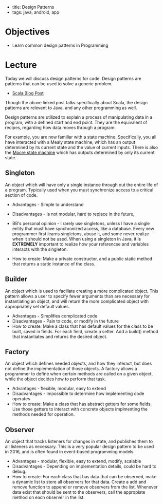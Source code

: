 - title: Design Patterns
- tags: java, android, app

# Objectives
- Learn common design patterns in Programming


# Lecture
Today we will discuss design patterns for code. Design patterns are patterns that can be used to solve a generic problem.

- [Scala Blog Post](http://www.lihaoyi.com/post/OldDesignPatternsinScala.html)

Though the above linked post talks specifically about Scala, the design patterns are relevant to Java, and any other programming
as well.

Design patterns are utilized to explain a process of manipulating data in a program, with a defined start and end point. 
They are the equivalent of recipes, regarding how data moves through a program.

For example, you are now familiar with a state machine. Specifically, you all have interacted with a Mealy state machine, which
has an output determined by its current state and the value of current inputs. There is also the [Moore state machine](https://en.wikipedia.org/wiki/Moore_machine)
which has outputs determined by only its current state.

## Singleton
An object which will have only a single instance through out the entire life of a program. 
Typically used when you must synchronize access to a critical section of code.
* Advantages - Simple to understand
* Disadvantages - Is not modular, hard to replace in the future, 
* BB's personal opinion - I rarely use singletons, unless I have a single entity that must have synchronized access, like a database.
  Every new programmer first learns singletons, abuse it, and some never realize when it should not be used.
  When using a singleton in Java, it is **EXTREMELY** important to realize how your referencse and variables interacts with the singleton. 
  
* How to create: Make a private constructor, and a public static method that returns a static instance of the class.

## Builder
An object which is used to faciliate creating a more complicated object. This pattern allows a user to specify fewer arguments than
are necessary for instantiating an object, and will return the more complicated object with appropriately set default values.
* Advantages - Simplifies complicated code
* Disadvantages - Pain to code, or modify in the future
* How to create: Make a class that has default values for the class to be built, saved in fields. For each field, create a setter.
Add a build() method that instantiates and returns the desired object.

## Factory
An object which defines needed objects, and how they interact, but does not define the implementation of those objects. A factory allows
a programmer to define when certain methods are called on a given object, while the object decides how to perform that task.
* Advantages - flexible, modular, easy to extend
* Disadvantages - Impossible to determine how implementing code operates
* How to create: Make a class that has abstract getters for some fields. Use those getters to interact with concrete objects implmenting
the methods needed for operation.

## Observer
An object that tracks listeners for changes in state, and publishes them to all listeners as necessary. This is a very popular design
pattern to be used in 2016, and is often found in event-based programming models
* Advantages - modular, flexible, easy to extend, modify, scalable
* Disadvantages - Depending on implementation details, could be hard to debug.
* How to create: For each class that has data that can be observed, make a dynamic list to store all observers for that data. 
  Create a add and remove function to append or remove observers from the list. Whenever data exist that should be sent to the observers,
  call the appropiate method on each observer in the list.
